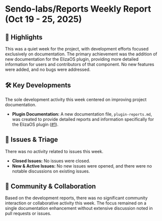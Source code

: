 # Sendo-labs/Reports Weekly Report (Oct 19 - 25, 2025)

## 🚀 Highlights
This was a quiet week for the project, with development efforts focused exclusively on documentation. The primary achievement was the addition of new documentation for the ElizaOS plugin, providing more detailed information for users and contributors of that component. No new features were added, and no bugs were addressed.

## 🛠️ Key Developments
The sole development activity this week centered on improving project documentation.

- **Plugin Documentation:** A new documentation file, `plugin-reports.md`, was created to provide detailed reports and information specifically for the ElizaOS plugin ([#1](https://github.com/Sendo-labs/Reports/pull/1)).

## 🐛 Issues & Triage
There was no activity related to issues this week.

- **Closed Issues:** No issues were closed.
- **New & Active Issues:** No new issues were opened, and there were no notable discussions on existing issues.

## 💬 Community & Collaboration
Based on the development reports, there was no significant community interaction or collaborative activity this week. The focus remained on a single documentation enhancement without extensive discussion noted in pull requests or issues.